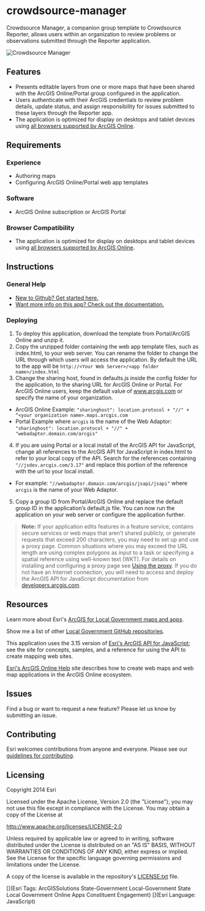 [Thumbnail]: crowdsource-manager.png "Crowdsource Manager"

[supported browsers]: http://doc.arcgis.com/en/arcgis-online/reference/browsers.htm
[New to Github? Get started here.]: http://htmlpreview.github.com/?https://github.com/Esri/esri.github.com/blob/master/help/esri-getting-to-know-github.html
[Want more info on this app? Check out the documentation.]: http://solutions.arcgis.com/local-government/help/crowdsource-manager/
[ArcGIS for Local Government maps and apps]: http://solutions.arcgis.com/local-government
[Local Government GitHub repositories]: http://esri.github.io/#Local-Government
[Esri's ArcGIS API for JavaScript]: http://help.arcgis.com/en/webapi/javascript/arcgis/
[Esri's ArcGIS Online Help]: http://resources.arcgis.com/en/help/arcgisonline/
[guidelines for contributing]: https://github.com/esri/contributing
[LICENSE.txt]: LICENSE.txt

# crowdsource-manager

Crowdsource Manager, a companion group template to Crowdsource Reporter, allows users within an organization to review problems or observations submitted through the Reporter application.

![][Thumbnail]

## Features
* Presents editable layers from one or more maps that have been shared with the ArcGIS Online/Portal group configured in the application.
* Users authenticate with their ArcGIS credentials to review problem details, update status, and assign responsibility for issues submitted to these layers through the Reporter app.
* The application is optimized for display on desktops and tablet devices using [all browsers supported by ArcGIS Online][supported browsers].

## Requirements

### Experience

* Authoring maps
* Configuring ArcGIS Online/Portal web app templates

### Software
* ArcGIS Online subscription or ArcGIS Portal

### Browser Compatibility
* The application is optimized for display on desktops and tablet devices using [all browsers supported by ArcGIS Online][supported browsers].

## Instructions

### General Help
* [New to Github? Get started here.][]
* [Want more info on this app? Check out the documentation.][]

### Deploying

1. To deploy this application, download the template from Portal/ArcGIS Online and unzip it.
2. Copy the unzipped folder containing the web app template files, such as index.html, to your web server. You can rename the folder to change the URL through which users will access the application. By default the URL to the app will be `http://<Your Web Server>/<app folder name>/index.html`
3. Change the sharing host, found in defaults.js inside the config folder for the application, to the sharing URL for ArcGIS Online or Portal. For ArcGIS Online users, keep the default value of www.arcgis.com or specify the name of your organization.
  - ArcGIS Online Example:  `"sharinghost": location.protocol + "//" + “<your organization name>.maps.arcgis.com`
  - Portal Example where `arcgis` is the name of the Web Adaptor: `"sharinghost": location.protocol + "//" + "webadaptor.domain.com/arcgis"`
4. If you are using Portal or a local install of the ArcGIS API for JavaScript, change all references to the ArcGIS API for JavaScript in index.html to refer to your local copy of the API. Search for the references containing `"//jsdev.arcgis.com/3.17"` and replace this portion of the reference with the url to your local install.
  - For example: `"//webadaptor.domain.com/arcgis/jsapi/jsapi"` where `arcgis` is the name of your Web Adaptor.
5. Copy a group ID from Portal/ArcGIS Online and replace the default group ID in the application’s default.js file. You can now run the application on your web server or configure the application further.

> **Note:** If your application edits features in a feature service, contains secure services or web maps that aren't shared publicly, or generate requests that exceed 200 characters, you may need to set up and use a proxy page. Common situations where you may exceed the URL length are using complex polygons as input to a task or specifying a spatial reference using well-known text (WKT). For details on installing and configuring a proxy page see [Using the proxy](https://developers.arcgis.com/javascript/jshelp/ags_proxy.html). If you do not have an Internet connection, you will need to access and deploy the ArcGIS API for JavaScript documentation from [developers.arcgis.com](https://developers.arcgis.com/).

## Resources

Learn more about Esri's [ArcGIS for Local Government maps and apps][].

Show me a list of other [Local Government GitHub repositories][].

This application uses the 3.15 version of [Esri's ArcGIS API for JavaScript][]; see the site for concepts, samples, and a reference for using the API to create mapping web sites.

[Esri's ArcGIS Online Help][] site describes how to create web maps and web map applications in the ArcGIS Online ecosystem.

## Issues

Find a bug or want to request a new feature?  Please let us know by submitting an issue.

## Contributing

Esri welcomes contributions from anyone and everyone. Please see our [guidelines for contributing][].

## Licensing

Copyright 2014 Esri

Licensed under the Apache License, Version 2.0 (the "License"); you may not use this file except in compliance with the License. You may obtain a copy of the License at

   http://www.apache.org/licenses/LICENSE-2.0

Unless required by applicable law or agreed to in writing, software distributed under the License is distributed on an "AS IS" BASIS, WITHOUT WARRANTIES OR CONDITIONS OF ANY KIND, either express or implied. See the License for the specific language governing permissions and limitations under the License.

A copy of the license is available in the repository's [LICENSE.txt][] file.

[](Esri Tags: ArcGISSolutions State-Government Local-Government State Local Government Online Apps Constituent Engagement)
[](Esri Language: JavaScript)

